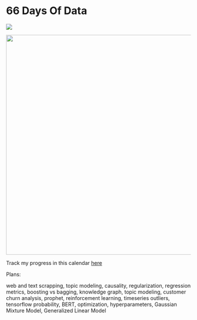 # 66 Days Of Data

![](https://img.shields.io/badge/learning-mode%20on-orange)

<div>
<img src="https://user-images.githubusercontent.com/51282928/124373371-0a516180-dcbc-11eb-911d-c60c8f42d701.png" width="600"/>
</div>

Track my progress in this calendar [here](https://docs.google.com/document/d/15ouX0NwOSxwU9LlFM6odDd3h9E9zUusMGGSnxKzEWkE/edit?usp=sharing)

Plans:

web and text scrapping, topic modeling, causality, regularization, regression metrics, boosting vs bagging, knowledge graph, topic modeling, customer churn analysis, prophet, reinforcement learning, timeseries outliers, tensorflow probability, BERT, optimization, hyperparameters, Gaussian Mixture Model, Generalized Linear Model
